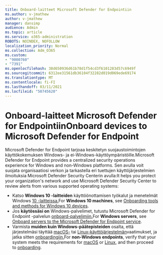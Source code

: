 ```yaml
---
title: Onboard-laitteet Microsoft Defender for Endpointiin
ms.author: v-jmathew
author: v-jmathew
manager: dansimp
audience: Admin
ms.topic: article
ms.service: o365-administration
ROBOTS: NOINDEX, NOFOLLOW
localization_priority: Normal
ms.collection: Adm_O365
ms.custom:
- "9000760"
- "7391"
ms.openlocfilehash: 38d650936d61b78d1f54cd3f6101283d57c6949f
ms.sourcegitcommit: 6312ee31561db36104f32282d019d069ede69174
ms.translationtype: MT
ms.contentlocale: fi-FI
ms.lasthandoff: 03/11/2021
ms.locfileid: "50745620"
---
```

# <a name="onboard-devices-to-microsoft-defender-for-endpoint"></a><span data-ttu-id="dbb25-102">Onboard-laitteet Microsoft Defender for Endpointiin</span><span class="sxs-lookup"><span data-stu-id="dbb25-102">Onboard devices to Microsoft Defender for Endpoint</span></span>

<span data-ttu-id="dbb25-103">Microsoft Defender for Endpoint tarjoaa keskitetyn suojaustoimintojen käyttökokemuksen Windows- ja ei-Windows-käyttöympäristöille.</span><span class="sxs-lookup"><span data-stu-id="dbb25-103">Microsoft Defender for Endpoint provides a centralized security operations experience for Windows and non-Windows platforms.</span></span> <span data-ttu-id="dbb25-104">Sen avulla voit suojata organisaatiosi verkon ja tarkastella eri tuettujen käyttöjärjestelmien ilmoituksia Microsoft Defender Security Centerin avulla:</span><span class="sxs-lookup"><span data-stu-id="dbb25-104">It helps you protect your organization's network and use Microsoft Defender Security Center to review alerts from various supported operating systems:</span></span>

- <span data-ttu-id="dbb25-105">Katso **Windows 10 -laitteiden** käyttöönottamisen työkalut ja menetelmät Windows [10 -laitteissa.](https://go.microsoft.com/fwlink/?linkid=2143460)</span><span class="sxs-lookup"><span data-stu-id="dbb25-105">For **Windows 10 machines**, see [Onboarding tools and methods for Windows 10 devices](https://go.microsoft.com/fwlink/?linkid=2143460).</span></span>
- <span data-ttu-id="dbb25-106">Jos **käytössäsi on** Windows-palvelimet, tutustu Microsoft Defender for Endpoint -palvelun [onboard-palvelimiin.](https://go.microsoft.com/fwlink/?linkid=2143627)</span><span class="sxs-lookup"><span data-stu-id="dbb25-106">For **Windows servers**, see [Onboard servers to the Microsoft Defender for Endpoint service](https://go.microsoft.com/fwlink/?linkid=2143627).</span></span>
- <span data-ttu-id="dbb25-107">Varmista **muiden kuin Windows-päätepisteiden** osalta, että järjestelmäsi täyttää [macOS-](https://go.microsoft.com/fwlink/?linkid=2143461) tai [Linux-käyttöjärjestelmän](https://go.microsoft.com/fwlink/?linkid=2143462)vaatimukset, ja jatka sitten [onboardingiin.](https://go.microsoft.com/fwlink/?linkid=2143628)</span><span class="sxs-lookup"><span data-stu-id="dbb25-107">For **non-Windows endpoints**, verify that your system meets the requirements for [macOS](https://go.microsoft.com/fwlink/?linkid=2143461) or [Linux](https://go.microsoft.com/fwlink/?linkid=2143462), and then proceed to [onboarding](https://go.microsoft.com/fwlink/?linkid=2143628).</span></span>
